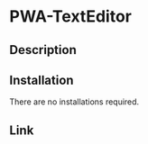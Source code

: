 # PWA-TextEditor


## Description



## Installation

There are no installations required.

## Link

